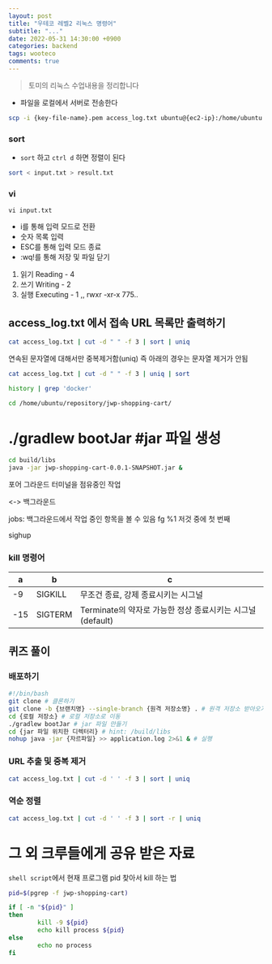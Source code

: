 ```yaml
---
layout: post
title: "우테코 레벨2 리눅스 명령어"
subtitle: "..."
date: 2022-05-31 14:30:00 +0900
categories: backend
tags: wooteco
comments: true
---
```


> 토미의 리눅스 수업내용을 정리합니다

- 파일을 로컬에서 서버로 전송한다

```sh
scp -i {key-file-name}.pem access_log.txt ubuntu@{ec2-ip}:/home/ubuntu
```

### sort

- `sort` 하고 `ctrl d` 하면 정렬이 된다

```sh
sort < input.txt > result.txt
```

### vi

```
vi input.txt
```

- i를 통해 입력 모드로 전환
- 숫자 목록 입력
- ESC를 통해 입력 모드 종료
- :wq!를 통해 저장 및 파일 닫기

1. 읽기 Reading - 4
2. 쓰기 Writing - 2
3. 실행 Executing - 1 ,, rwxr -xr-x 775..

## access_log.txt 에서 접속 URL 목록만 출력하기

```sh
cat access_log.txt | cut -d " " -f 3 | sort | uniq
```

연속된 문자열에 대해서만 중복제거함(uniq)
즉 아래의 경우는 문자열 제거가 안됨

```sh
cat access_log.txt | cut -d " " -f 3 | uniq | sort
```

```sh
history | grep 'docker'
```

```sh
cd /home/ubuntu/repository/jwp-shopping-cart/
```

# ./gradlew bootJar #jar 파일 생성

```sh
cd build/libs
java -jar jwp-shopping-cart-0.0.1-SNAPSHOT.jar &
```

포어 그라운드
터미널을 점유중인 작업

<-> 백그라운드

jobs: 백그라운드에서 작업 중인 항목을 볼 수 있음
fg %1 저것 중에 첫 번째

sighup

### kill 명령어

| a   | b       | c                                                          |
| --- | ------- | ---------------------------------------------------------- |
| -9  | SIGKILL | 무조건 종료, 강제 종료시키는 시그널                        |
| -15 | SIGTERM | Terminate의 약자로 가능한 정상 종료시키는 시그널 (default) |

## 퀴즈 풀이

### 배포하기

```sh
#!/bin/bash
git clone # 클론하기
git clone -b {브랜치명} --single-branch {원격 저장소명} . # 원격 저장소 받아오기
cd {로컬 저장소} # 로컬 저장소로 이동
./gradlew bootJar # jar 파일 만들기
cd {jar 파일 위치한 디렉터리} # hint: /build/libs
nohup java -jar {자르파일} >> application.log 2>&1 & # 실행
```

### URL 추출 및 중복 제거

```sh
cat access_log.txt | cut -d ' ' -f 3 | sort | uniq
```

### 역순 정렬

```sh
cat access_log.txt | cut -d ' ' -f 3 | sort -r | uniq
```

# 그 외 크루들에게 공유 받은 자료

`shell script`에서 현재 프로그램 pid 찾아서 kill 하는 법

```sh
pid=$(pgrep -f jwp-shopping-cart)

if [ -n "${pid}" ]
then
        kill -9 ${pid}
        echo kill process ${pid}
else
        echo no process
fi
```
